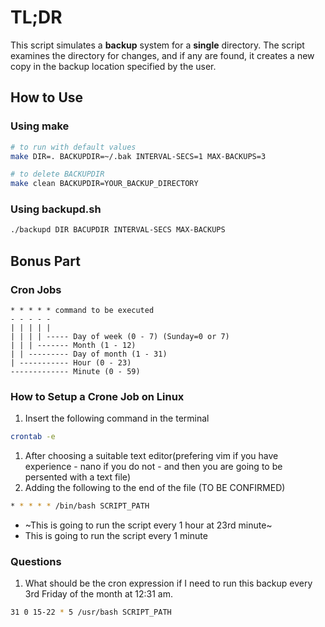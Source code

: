 # TL;DR

This script simulates a **backup** system for a **single** directory.
The script examines the directory for changes, and if any are found, it creates a new copy in the backup location specified by the user.

## How to Use

### Using make

```bash
# to run with default values
make DIR=. BACKUPDIR=~/.bak INTERVAL-SECS=1 MAX-BACKUPS=3

# to delete BACKUPDIR
make clean BACKUPDIR=YOUR_BACKUP_DIRECTORY
```

### Using backupd.sh

```bash
./backupd DIR BACUPDIR INTERVAL-SECS MAX-BACKUPS
```

## Bonus Part

### Cron Jobs

```text
* * * * * command to be executed
- - - - -
| | | | |
| | | | ----- Day of week (0 - 7) (Sunday=0 or 7)
| | | ------- Month (1 - 12)
| | --------- Day of month (1 - 31)
| ----------- Hour (0 - 23)
------------- Minute (0 - 59)
```

### How to Setup a Crone Job on Linux

1. Insert the following command in the terminal

```bash
crontab -e
```

1. After choosing a suitable text editor(prefering vim if you have experience - nano if you do not - and then you are going to be persented with a text file)
1. Adding the following to the end of the file (TO BE CONFIRMED)

```bash
* * * * * /bin/bash SCRIPT_PATH
```

- ~This is going to run the script every 1 hour at 23rd minute~
- This is going to run the script every 1 minute

### Questions

1. What should be the cron expression if I need to run this backup every 3rd Friday
   of the month at 12:31 am.

```bash
31 0 15-22 * 5 /usr/bash SCRIPT_PATH
```
